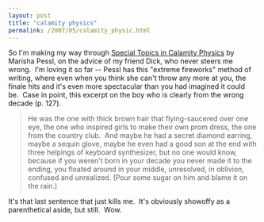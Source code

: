 ```yaml
---
layout: post
title: "calamity physics"
permalink: /2007/05/calamity_physic.html
---
```


So I'm making my way through [Special Topics in Calamity Physics](http://www.amazon.com/exec/obidos/ASIN/067003777X/statingtheobviou) by Marisha Pessl, on the advice of my friend Dick, who never steers me wrong.  I'm loving it so far -- Pessl has this "extreme fireworks" method of writing, where even when you think she can't throw any more at you, the finale hits and it's even more spectacular than you had imagined it could be.  Case in point, this excerpt on the boy who is clearly from the wrong decade (p. 127).

> He was the one with thick brown hair that flying-saucered over one eye, the one who inspired girls to make their own prom dress, the one from the country club.  And maybe he had a secret diamond earring, maybe a sequin glove, maybe he even had a good son at the end with three helpings of keyboard synthesizer, but no one would know, because if you weren't born in your decade you never made it to the ending, you floated around in your middle, unresolved, in oblivion, confused and unrealized. (Pour some sugar on him and blame it on the rain.)

It's that last sentence that just kills me.  It's obviously showoffy as a parenthetical aside, but still.  Wow.